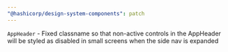 ```yaml
---
"@hashicorp/design-system-components": patch
---
```


<!-- START components/app-header -->
`AppHeader` - Fixed classname so that non-active controls in the AppHeader will be styled as disabled in small screens when the side nav is expanded
<!-- END -->
